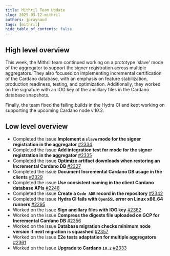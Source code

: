 ```yaml
---
title: Mithril Team Update
slug: 2025-03-12-mithril
authors: jpraynaud
tags: [mithril]
hide_table_of_contents: false
---
```


## High level overview

This week, the Mithril team continued working on a prototype 'slave' mode of the aggregator to support the signer registration across multiple aggregators. They also focused on implementing incremental certification of the Cardano database, with an emphasis on feature stabilization, production readiness, testing, and optimization. Additionally, they worked on the signature with an IOG key of the ancillary files in the Cardano database snapshots.

Finally, the team fixed the failing builds in the Hydra CI and kept working on supporting the upcoming Cardano node v.10.2.

## Low level overview

- Completed the issue **Implement a `slave` mode for the signer registration in the aggregator** [#2334](https://github.com/input-output-hk/mithril/issues/2334)
- Completed the issue **Add integration test for mode for the signer registration in the aggregator** [#2335](https://github.com/input-output-hk/mithril/issues/2335)
- Completed the issue **Optimize artifact downloads when restoring an Incremental Cardano DB** [#2327](https://github.com/input-output-hk/mithril/issues/2327)
- Completed the issue **Document Incremental Cardano DB usage in the clients** [#2329](https://github.com/input-output-hk/mithril/issues/2329)
- Completed the issue **Use consistent naming in the client Cardano database APIs** [#2248](https://github.com/input-output-hk/mithril/issues/2248)
- Completed the issue **Create a `Code ADR` record in the repository** [#2342](https://github.com/input-output-hk/mithril/issues/2342)
- Completed the issue **Hydra CI fails with `OpenSSL` error on Linux x86_64 runners** [#2295](https://github.com/input-output-hk/mithril/issues/2295)
- Worked on the issue **Sign ancillary files with IOG key** [#2362](https://github.com/input-output-hk/mithril/issues/2362)
- Worked on the issue **Compress the digests file uploaded on GCP for Incremental Cardano DB** [#2356](https://github.com/input-output-hk/mithril/issues/2356)
- Worked on the issue **Database migration checks minimum node version if next migration is squashed** [#2357](https://github.com/input-output-hk/mithril/issues/2357)
- Worked on the issue **E2e tests adaptation for multiple aggregators** [#2361](https://github.com/input-output-hk/mithril/issues/2361)
- Worked on the issue **Upgrade to Cardano `10.2`** [#2333](https://github.com/input-output-hk/mithril/issues/2333)
